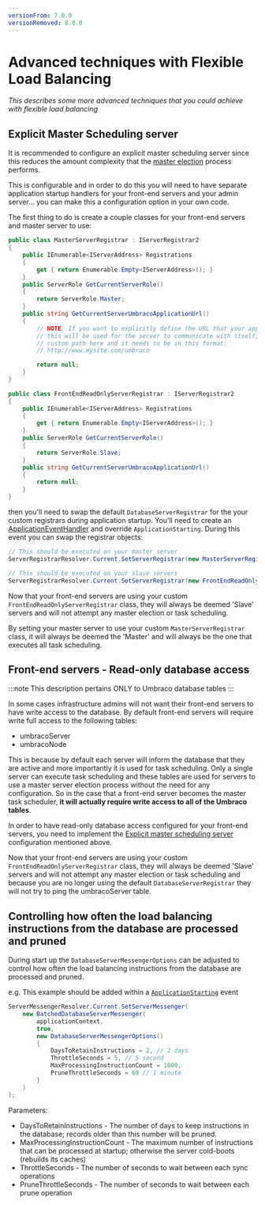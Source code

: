 ```yaml
---
versionFrom: 7.0.0
versionRemoved: 8.0.0
---
```


# Advanced techniques with Flexible Load Balancing

_This describes some more advanced techniques that you could achieve with flexible load balancing_

## Explicit Master Scheduling server

It is recommended to configure an explicit master scheduling server since this reduces the amount
complexity that the [master election](flexible.md#scheduling-and-master-election) process performs.

This is configurable and in order to do this you will need to have separate application startup handlers
for your front-end servers and your admin server... you can make this a configuration option in your own code.

The first thing to do is create a couple classes for your front-end servers and master server to use:

```csharp
public class MasterServerRegistrar : IServerRegistrar2
{
    public IEnumerable<IServerAddress> Registrations
    {
        get { return Enumerable.Empty<IServerAddress>(); }
    }
    public ServerRole GetCurrentServerRole()
    {
        return ServerRole.Master;
    }
    public string GetCurrentServerUmbracoApplicationUrl()
    {
        // NOTE: If you want to explicitly define the URL that your application is running on,
        // this will be used for the server to communicate with itself, you can return the
        // custom path here and it needs to be in this format:
        // http://www.mysite.com/umbraco

        return null;
    }
}

public class FrontEndReadOnlyServerRegistrar : IServerRegistrar2
{
    public IEnumerable<IServerAddress> Registrations
    {
        get { return Enumerable.Empty<IServerAddress>(); }
    }
    public ServerRole GetCurrentServerRole()
    {
        return ServerRole.Slave;
    }
    public string GetCurrentServerUmbracoApplicationUrl()
    {
        return null;
    }
}
```

then you'll need to swap the default `DatabaseServerRegistrar` for the your custom registrars during application startup.
You'll need to create an [ApplicationEventHandler](../../../../Reference/Events/Application-Startup.md) and override `ApplicationStarting`.
During this event you can swap the registrar objects:

```csharp
// This should be executed on your master server
ServerRegistrarResolver.Current.SetServerRegistrar(new MasterServerRegistrar());

// This should be executed on your slave servers
ServerRegistrarResolver.Current.SetServerRegistrar(new FrontEndReadOnlyServerRegistrar());
```

Now that your front-end servers are using your custom `FrontEndReadOnlyServerRegistrar` class, they will always be deemed 'Slave' servers and will not attempt any master election or task scheduling.

By setting your master server to use your custom `MasterServerRegistrar` class, it will always be deemed the 'Master' and will always be the one that executes all task scheduling.

## Front-end servers - Read-only database access

:::note
This description pertains ONLY to Umbraco database tables
:::

In some cases infrastructure admins will not want their front-end servers to have write access to the database.
By default front-end servers will require write full access to the following tables:

* umbracoServer
* umbracoNode

This is because by default each server will inform the database that they are active and more importantly it is
used for task scheduling. Only a single server can execute task scheduling and these tables are used for servers
to use a master server election process without the need for any configuration. So in the case that a front-end
server becomes the master task scheduler, **it will actually require write access to all of the Umbraco tables**.

In order to have read-only database access configured for your front-end servers, you need to implement
the [Explicit master scheduling server](#explicit-master-scheduling-server) configuration mentioned above.

Now that your front-end servers are using your custom `FrontEndReadOnlyServerRegistrar` class, they will always be deemed 'Slave' servers and will not attempt any master election or task scheduling and because you are no longer using the default `DatabaseServerRegistrar` they will not try to ping the umbracoServer table.

## Controlling how often the load balancing instructions from the database are processed and pruned

During start up the `DatabaseServerMessengerOptions` can be adjusted to control how often the load balancing instructions from the database are processed and pruned.

e.g. This example should be added within a [`ApplicationStarting`](../../../../Reference/Events/Application-Startup.md#startup-methods) event

```csharp
ServerMessengerResolver.Current.SetServerMessenger(
    new BatchedDatabaseServerMessenger(
        applicationContext,
        true,
        new DatabaseServerMessengerOptions()
        {
            DaysToRetainInstructions = 2, // 2 days
            ThrottleSeconds = 5, // 5 second
            MaxProcessingInstructionCount = 1000,
            PruneThrottleSeconds = 60 // 1 minute
        }
    )
);
```

Parameters:

* DaysToRetainInstructions - The number of days to keep instructions in the database; records older than this number will be pruned.
* MaxProcessingInstructionCount - The maximum number of instructions that can be processed at startup; otherwise the server cold-boots (rebuilds its caches)
* ThrottleSeconds - The number of seconds to wait between each sync operations
* PruneThrottleSeconds - The number of seconds to wait between each prune operation

